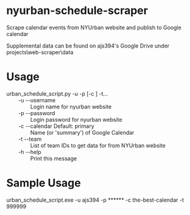 # nyurban-schedule-scraper
Scrape calendar events from NYUrban website and publish to Google calendar

Supplemental data can be found on ajs394's Google Drive under projects\web-scraper\data

# Usage
urban_schedule_script.py -u <username> -p <password> [-c <calendarName>] -t... <teamId>  
&nbsp;&nbsp;&nbsp;&nbsp;&nbsp;&nbsp;&nbsp;&nbsp;-u --username  
&nbsp;&nbsp;&nbsp;&nbsp;&nbsp;&nbsp;&nbsp;&nbsp;&nbsp;&nbsp;&nbsp;&nbsp;&nbsp;&nbsp;&nbsp;&nbsp;Login name for nyurban website  
&nbsp;&nbsp;&nbsp;&nbsp;&nbsp;&nbsp;&nbsp;&nbsp;-p --password  
&nbsp;&nbsp;&nbsp;&nbsp;&nbsp;&nbsp;&nbsp;&nbsp;&nbsp;&nbsp;&nbsp;&nbsp;&nbsp;&nbsp;&nbsp;&nbsp;Login password for nyurban website  
&nbsp;&nbsp;&nbsp;&nbsp;&nbsp;&nbsp;&nbsp;&nbsp;-c --calendar   Default: primary  
&nbsp;&nbsp;&nbsp;&nbsp;&nbsp;&nbsp;&nbsp;&nbsp;&nbsp;&nbsp;&nbsp;&nbsp;&nbsp;&nbsp;&nbsp;&nbsp;Name (or 'summary') of Google Calendar  
&nbsp;&nbsp;&nbsp;&nbsp;&nbsp;&nbsp;&nbsp;&nbsp;-t --team  
&nbsp;&nbsp;&nbsp;&nbsp;&nbsp;&nbsp;&nbsp;&nbsp;&nbsp;&nbsp;&nbsp;&nbsp;&nbsp;&nbsp;&nbsp;&nbsp;List of team IDs to get data for from NYUrban website  
&nbsp;&nbsp;&nbsp;&nbsp;&nbsp;&nbsp;&nbsp;&nbsp;-h --help  
&nbsp;&nbsp;&nbsp;&nbsp;&nbsp;&nbsp;&nbsp;&nbsp;&nbsp;&nbsp;&nbsp;&nbsp;&nbsp;&nbsp;&nbsp;&nbsp;Print this message  

# Sample Usage
urban_schedule_script.exe -u ajs394 -p ****** -c the-best-calendar -t 999999
